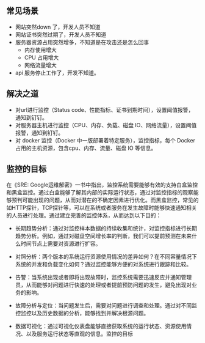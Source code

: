 ## 常见场景

* 网站突然down 了，开发人员不知道
* 网站证书突然过期了，开发人员不知道
* 服务器资源占用突然增多，不知道是在攻击还是怎么回事
  * 内存使用增大
  * CPU 占用增大
  * 网络流量增大
* api 服务停止工作了，开发不知道。

## 解决之道

* 对url进行监控（Status code、性能指标、证书到期时间），设置阈值报警，通知到钉钉。
* 对服务器主机进行监控（CPU、内存、负载、磁盘 IO、网络流量），设置阈值报警，通知到钉钉。
* 对 docker 监控（Docker 中一版部署着特定服务），监控指标，每个 Docker 占用的主机资源，包含cpu、内存、流量、磁盘 IO 等信息。



## 监控的目标

在《SRE: Google运维解密》一书中指出，监控系统需要能够有效的支持白盒监控和黑盒监控。通过白盒能够了解其内部的实际运行状态，通过对监控指标的观察能够预判可能出现的问题，从而对潜在的不确定因素进行优化。而黑盒监控，常见的如HTTP探针，TCP探针等，可以在系统或者服务在发生故障时能够快速通知相关的人员进行处理。通过建立完善的监控体系，从而达到以下目的：

* 长期趋势分析：通过对监控样本数据的持续收集和统计，对监控指标进行长期趋势分析。例如，通过对磁盘空间增长率的判断，我们可以提前预测在未来什么时间节点上需要对资源进行扩容。

* 对照分析：两个版本的系统运行资源使用情况的差异如何？在不同容量情况下系统的并发和负载变化如何？通过监控能够方便的对系统进行跟踪和比较。

* 告警：当系统出现或者即将出现故障时，监控系统需要迅速反应并通知管理员，从而能够对问题进行快速的处理或者提前预防问题的发生，避免出现对业务的影响。

* 故障分析与定位：当问题发生后，需要对问题进行调查和处理。通过对不同监控监控以及历史数据的分析，能够找到并解决根源问题。

* 数据可视化：通过可视化仪表盘能够直接获取系统的运行状态、资源使用情况、以及服务运行状态等直观的信息。监控的目标



